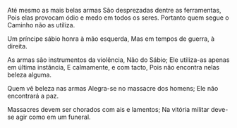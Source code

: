 Até mesmo as mais belas armas
São desprezadas dentre as ferramentas,
Pois elas provocam ódio e medo em todos os seres.
Portanto quem segue o Caminho não as utiliza.

Um príncipe sábio honra à mão esquerda,
Mas em tempos de guerra, à direita.

As armas são instrumentos da violência,
Não do Sábio;
Ele utiliza-as apenas em última instância,
E calmamente, e com tacto,
Pois não encontra nelas beleza alguma.

Quem vê beleza nas armas
Alegra-se no massacre dos homens;
Ele não encontrará a paz.

Massacres devem ser chorados com ais e lamentos;
Na vitória militar deve-se agir como em um funeral.

